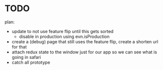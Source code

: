 # TODO

plan:

- update to not use feature flip until this gets sorted
  - disable in production using evn.isProduction
- create a (debug) page that still uses the feature flip, create a shorten url for that
- attach redux state to the window just for our app so we can see what is going in safari
- catch all prototype

